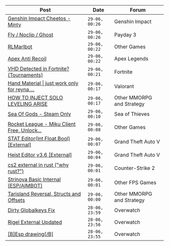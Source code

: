 |Post|Date|Forum|
|----|----|-----|
|[Genshin Impact Cheetos - Minty](https://www.unknowncheats.me/forum/genshin-impact/641856-genshin-impact-cheetos-minty.html)|`29-06, 00:26`|Genshin Impact|
|[Fly / Noclip / Ghost](https://www.unknowncheats.me/forum/payday-3-a/603453-fly-noclip-ghost.html)|`29-06, 00:26`|Payday 3|
|[RLMarlbot](https://www.unknowncheats.me/forum/other-games/633336-rlmarlbot.html)|`29-06, 00:22`|Other Games|
|[Apex Anti Recoil](https://www.unknowncheats.me/forum/apex-legends/636927-apex-anti-recoil.html)|`29-06, 00:22`|Apex Legends|
|[VHD Detected in Fortnite? (Tournaments)](https://www.unknowncheats.me/forum/fortnite/643964-vhd-detected-fortnite-tournaments.html)|`29-06, 00:21`|Fortnite|
|[Hand Material \| just work only for reyna,...](https://www.unknowncheats.me/forum/valorant/644303-hand-material-reyna-fix.html)|`29-06, 00:17`|Valorant|
|[HOW TO INJECT SOLO LEVELING ARISE](https://www.unknowncheats.me/forum/other-mmorpg-and-strategy/637115-inject-solo-leveling-arise.html)|`29-06, 00:17`|Other MMORPG and Strategy|
|[Sea Of Gods - Steam Only](https://www.unknowncheats.me/forum/sea-of-thieves/614719-sea-gods-steam.html)|`29-06, 00:10`|Sea of Thieves|
|[Rocket League - Miku Client Free, Unlock...](https://www.unknowncheats.me/forum/other-games/643766-rocket-league-miku-client-free-unlock-title-spawning-etc.html)|`29-06, 00:08`|Other Games|
|[STAT Editor(Int,Float,Bool)\[External\]](https://www.unknowncheats.me/forum/grand-theft-auto-v/476043-stat-editor-int-float-bool-external.html)|`29-06, 00:07`|Grand Theft Auto V|
|[Heist Editor v3.6 \[External\]](https://www.unknowncheats.me/forum/grand-theft-auto-v/451205-heist-editor-v3-6-external.html)|`29-06, 00:04`|Grand Theft Auto V|
|[cs2 external in rust ("why rust?")](https://www.unknowncheats.me/forum/counter-strike-2-a/643918-cs2-external-rust-rust.html)|`29-06, 00:01`|Counter-Strike 2|
|[Strinova Basic Internal (ESP/AIMBOT)](https://www.unknowncheats.me/forum/other-fps-games/643994-strinova-basic-internal-esp-aimbot.html)|`29-06, 00:01`|Other FPS Games|
|[Tarisland Reversal, Structs and Offsets](https://www.unknowncheats.me/forum/other-mmorpg-and-strategy/642837-tarisland-reversal-structs-offsets.html)|`29-06, 00:00`|Other MMORPG and Strategy|
|[Dirty Globalkeys Fix](https://www.unknowncheats.me/forum/overwatch/643825-dirty-globalkeys-fix.html)|`28-06, 23:59`|Overwatch|
|[Rigel External Updated](https://www.unknowncheats.me/forum/overwatch/632941-rigel-external-updated.html)|`28-06, 23:56`|Overwatch|
|[\[B\]Esp drawing\[/B\]](https://www.unknowncheats.me/forum/overwatch/644566-esp-drawing.html)|`28-06, 23:55`|Overwatch|
